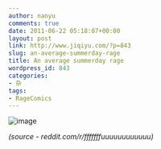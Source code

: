 ```yaml
---
author: nanyu
comments: true
date: 2011-06-22 05:18:07+00:00
layout: post
link: http://www.jiqiyu.com/?p=843
slug: an-average-summerday-rage
title: An average summerday rage
wordpress_id: 843
categories:
- 杂
tags:
- RageComics
---
```


![image](http://www.piguban.com/wp-content/uploads/2011/06/wpid-an-average-summerday-rage.png)



_(source - reddit.com/r/fffffffuuuuuuuuuuuu)_



